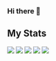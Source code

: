 ### Hi there 👋

## My Stats
![](http://github-profile-summary-cards.vercel.app/api/cards/profile-details?username=Gunawann20&theme=algolia)
![](http://github-profile-summary-cards.vercel.app/api/cards/repos-per-language?username=Gunawann20&theme=algolia)
![](http://github-profile-summary-cards.vercel.app/api/cards/most-commit-language?username=Gunawann20&theme=algolia)
![](http://github-profile-summary-cards.vercel.app/api/cards/stats?username=Gunawann20&theme=algolia)
![](http://github-profile-summary-cards.vercel.app/api/cards/productive-time?username=Gunawann20&theme=algolia&utcOffset=8)

<!--
**Gunawann20/Gunawann20** is a ✨ _special_ ✨ repository because its `README.md` (this file) appears on your GitHub profile.

Here are some ideas to get you started:

- 🔭 I’m currently working on ...
- 🌱 I’m currently learning ...
- 👯 I’m looking to collaborate on ...
- 🤔 I’m looking for help with ...
- 💬 Ask me about ...
- 📫 How to reach me: ...
- 😄 Pronouns: ...
- ⚡ Fun fact: ...
-->
